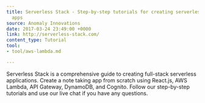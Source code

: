 ```yaml
---
title: Serverless Stack - Step-by-step tutorials for creating serverless React.js
  apps
source: Anomaly Innovations
date: 2017-03-24 23:49:00 +0000
link: http://serverless-stack.com/
content_type: Tutorial
tool:
- tool/aws-lambda.md

---
```

Serverless Stack is a comprehensive guide to creating full-stack serverless applications. Create a note taking app from scratch using React.js, AWS Lambda, API Gateway, DynamoDB, and Cognito. Follow our step-by-step tutorials and use our live chat if you have any questions.
